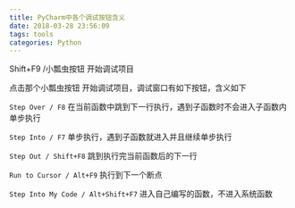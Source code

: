 ```yaml
---
title: PyCharm中各个调试按钮含义
date: 2018-03-28 23:56:09
tags: tools
categories: Python
---
```


Shift+F9 /小瓢虫按钮 开始调试项目

点击那个小瓢虫按钮 开始调试项目，调试窗口有如下按钮，含义如下

`Step Over / F8`  在当前函数中跳到下一行执行，遇到子函数时不会进入子函数内单步执行

`Step Into / F7` 单步执行，遇到子函数就进入并且继续单步执行

`Step Out / Shift+F8` 跳到执行完当前函数后的下一行

`Run to Cursor / Alt+F9` 执行到下一个断点

`Step Into My Code / Alt+Shift+F7` 进入自己编写的函数，不进入系统函数